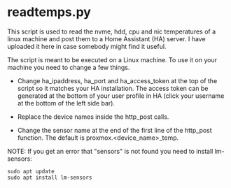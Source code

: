 # readtemps.py

This script is used to read the nvme, hdd, cpu and nic temperatures of a linux machine and post them to a Home Assistant (HA) server. I have uploaded it here in case somebody might find it useful.

The script is meant to be executed on a Linux machine. To use it on your machine you need to change a few things.

* Change ha_ipaddress, ha_port and ha_access_token at the top of the script so it matches your HA installation. The access token can be generated at the bottom of your user profile in
  HA (click your username at the bottom of the left side bar).

* Replace the device names inside the http_post calls.

* Change the sensor name at the end of the first line of the http_post function. The default is proxmox.<device_name>_temp.

NOTE: If you get an error that "sensors" is not found you need to install lm-sensors:

```
sudo apt update
sudo apt install lm-sensors
```
